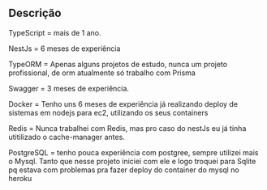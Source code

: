 ## Descrição


TypeScript = mais de 1 ano.

NestJs = 6 meses de experiência
 
TypeORM = Apenas alguns projetos de estudo, nunca um projeto profissional, de orm atualmente só trabalho com Prisma

Swagger = 3 meses de experiência.

Docker = Tenho uns 6 meses de experiência já realizando deploy de sistemas em nodejs para ec2, utilizando os seus 
containers

Redis = Nunca trabalhei com Redis, mas pro caso do nestJs eu já tinha utitilizado o cache-manager antes.

PostgreSQL = tenho pouca experiência com postgree, sempre utilizei mais o Mysql. Tanto que nesse projeto iniciei com ele e logo troquei para Sqlite pq estava com problemas pra fazer deploy do container do mysql no heroku
